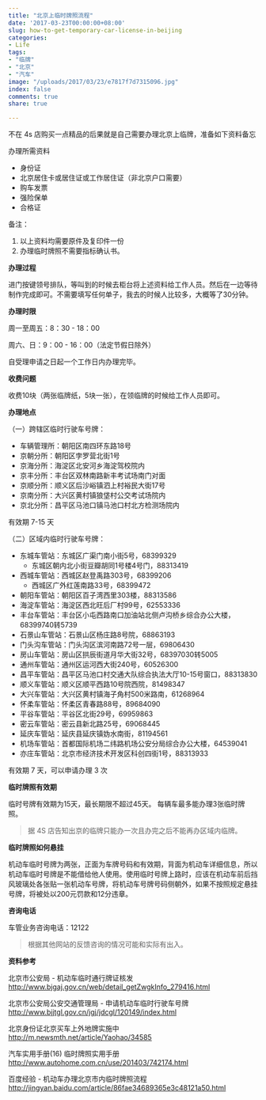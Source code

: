```yaml
---
title: "北京上临时牌照流程"
date: '2017-03-23T00:00:00+08:00'
slug: how-to-get-temporary-car-license-in-beijing
categories:
- Life
tags:
- "临牌"
- "北京"
- "汽车"
image: "/uploads/2017/03/23/e7817f7d7315096.jpg"
index: false
comments: true
share: true

---
```



不在 4s 店购买一点精品的后果就是自己需要办理北京上临牌，准备如下资料备忘

办理所需资料

* 身份证
* 北京居住卡或居住证或工作居住证（非北京户口需要）
* 购车发票
* 强险保单
* 合格证

备注：

1. 以上资料均需要原件及复印件一份
2. 办理临时牌照不需要指标确认书。

**办理过程**

进门按键领号排队，等叫到的时候去柜台将上述资料给工作人员。然后在一边等待制作完成即可。不需要填写任何单子，我去的时候人比较多，大概等了30分钟。

**办理时限**

周一至周五：8：30 - 18：00

周六、日：9：00 - 16：00（法定节假日除外）

自受理申请之日起一个工作日内办理完毕。

**收费问题**

收费10块（两张临牌纸，5块一张），在领临牌的时候给工作人员即可。

**办理地点**

（一）跨辖区临时行驶车号牌：

- 车辆管理所：朝阳区南四环东路18号
- 京朝分所：朝阳区孛罗营北街1号
- 京海分所：海淀区北安河乡海淀驾校院内
- 京丰分所：丰台区双林南路新丰考试场南门对面
- 京顺分所：顺义区后沙峪镇泗上村裕民大街17号
- 京南分所：大兴区黄村镇狼垡村公交考试场院内
- 京北分所：昌平区马池口镇马池口村北方检测场院内

有效期 7-15 天

（二）区域内临时行驶车号牌：

- 东城车管站：东城区广渠门南小街5号，68399329
    - 东城区朝内北小街豆瓣胡同1号楼4号门，88313419
- 西城车管站：西城区赵登禹路303号，68399206
    - 西城区广外红莲南路33号，68399472
- 朝阳车管站：朝阳区百子湾西里303楼，88313586
- 海淀车管站：海淀区西北旺后厂村99号，62553336
- 丰台车管站：丰台区小屯西路南口加油站北侧卢沟桥乡综合办公大楼，68399740转5739
- 石景山车管站：石景山区杨庄路8号院，68863193
- 门头沟车管站：门头沟区滨河南路72号一层，69806430
- 房山车管站：房山区拱辰街道月华大街32号，68397030转5005
- 通州车管站：通州区运河西大街240号，60526300
- 昌平车管站：昌平区马池口村交通大队综合执法大厅10-15号窗口，88313830
- 顺义车管站：顺义区顺平西路10号院西院，81498347
- 大兴车管站：大兴区黄村镇海子角村500米路南，61268964
- 怀柔车管站：怀柔区青春路88号，89684090
- 平谷车管站：平谷区北街29号，69959863
- 密云车管站：密云县新北路25号，69068445
- 延庆车管站：延庆县延庆镇妫水南街，81194561
- 机场车管站：首都国际机场二纬路机场公安分局综合办公大楼，64539041
- 亦庄车管站：北京市经济技术开发区科创四街1号，88313933

有效期 7 天，可以申请办理 3 次

**临时牌照有效期**

临时号牌有效期为15天，最长期限不超过45天。
每辆车最多能办理3张临时牌照。

> 据 4S 店告知出京的临牌只能办一次且办完之后不能再办区域内临牌。

**临时牌照如何悬挂**

机动车临时号牌为两张，正面为车牌号码和有效期，背面为机动车详细信息，所以机动车临时号牌是不能借给他人使用。使用临时号牌上路时，应该在机动车前后挡风玻璃处各张贴一张机动车号牌，将机动车号牌号码侧朝外，如果不按照规定悬挂号牌，将被处以200元罚款和12分违章。

**咨询电话**

车管业务咨询电话：12122

> 根据其他网站的反馈咨询的情况可能和实际有出入。

**资料参考**

北京市公安局 -  机动车临时通行牌证核发
http://www.bjgaj.gov.cn/web/detail_getZwgkInfo_279416.html

北京市公安局公安交通管理局 - 申请机动车临时行驶车号牌
http://www.bjjtgl.gov.cn/jgj/jdcgl/120149/index.html

北京身份证北京买车上外地牌实施中
http://m.newsmth.net/article/Yaohao/34585

汽车实用手册(16) 临时牌照实用手册
http://www.autohome.com.cn/use/201403/742174.html

百度经验 - 机动车办理北京市内临时牌照流程
http://jingyan.baidu.com/article/86fae34689365e3c48121a50.html
